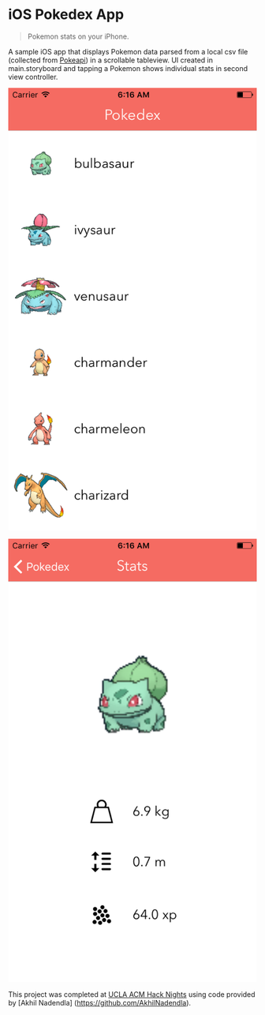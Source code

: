 # iOS Pokedex App
> Pokemon stats on your iPhone.

A sample iOS app that displays Pokemon data parsed from a local csv file (collected from [Pokeapi](https://pokeapi.co/)) in a scrollable tableview. UI created in main.storyboard and tapping a Pokemon shows individual stats in second view controller.

![Screenshot](https://github.com/sdulaney/iOS-Pokedex-App/blob/master/screenshot-1.png?raw=true)

![Screenshot](https://github.com/sdulaney/iOS-Pokedex-App/blob/master/screenshot-2.png?raw=true)

This project was completed at [UCLA ACM Hack Nights](http://hackucla.com/hack-nights/) using code provided by [Akhil Nadendla] (https://github.com/AkhilNadendla).
